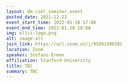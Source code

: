 ```yaml
---
layout: dm_csml_seminar_event
posted_date: 2021-12-22
event_start_time: 2022-01-28 17:00
event_end_time: 2022-01-28 18:00
img: ellis-logo.png
alt: image-alt
join_link: https://ucl.zoom.us/j/95091300201
location: Zoom
speaker: Stefano Ermon
affiliation: Stanford University
title: TBC
summary: TBC
---
```


